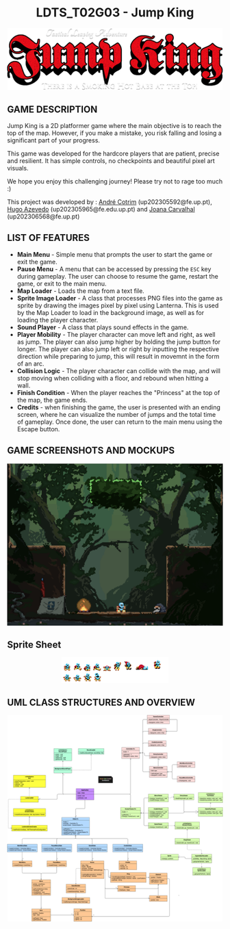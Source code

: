<h1 align="center"> LDTS_T02G03 - Jump King </h1>

<p align="center">
    <img src="documents/resources/Jump King Title Logo.png" alt="logo">
</p>

## GAME DESCRIPTION
<p>Jump King is a 2D platformer game where the main objective is to reach the top of the map. However, if you make a mistake, you risk falling and losing a significant part of your progress.
</p>

<p>This game was developed for the hardcore players that are patient, 
precise and resilient. It has simple controls, no checkpoints and beautiful pixel art visuals.
</p>
<p>We hope you enjoy this challenging journey! Please try not to rage too much :)</p>

<p>This project was developed by : <a href="https://github.com/andre-cotrim">André Cotrim</a> (up202305592@fe.up.pt), <a href="https://github.com/H-Aze2005">Hugo Azevedo</a> (up202305965@fe.edu.up.pt) and <a href="https://github.com/andre-cotrim">Joana Carvalhal</a> (up202306568@fe.up.pt) </p>


## LIST OF FEATURES
- **Main Menu** - Simple menu that prompts the user to start the game or exit the game.
- **Pause Menu** - A menu that can be accessed by pressing the `ESC` key during gameplay. The user can choose to resume the game, restart the game, or exit to the main menu.
- **Map Loader** - Loads the map from a text file.
- **Sprite Image Loader** - A class that processes PNG files into the game as sprite by drawing the images pixel by pixel using Lanterna. This is used by the Map Loader to load in the background image, as well as for loading the player character.
- **Sound Player** - A class that plays sound effects in the game.
- **Player Mobility** - The player character can move left and right, as well as jump. The player can also jump higher by holding the jump button for longer. The player can also jump left or right by inputting the respective direction while preparing to jump, this will result in movemnt in the form of an arc.
- **Collision Logic** - The player character can collide with the map, and will stop moving when colliding with a floor, and rebound when hitting a wall.
- **Finish Condition** - When the player reaches the "Princess" at the top of the map, the game ends.
- **Credits** - when finishing the game, the user is presented with an ending screen, where he can visualize the number of jumps and the total time of gameplay. Once done, the user can return to the main menu using the Escape button.

## GAME SCREENSHOTS AND MOCKUPS
<p align="center">
    <img src="documents/mockups/starting.png" alt="starting point">
</p>

## Sprite Sheet
<p align="center">
    <img src="documents/mockups/Jump King pixel sheet.png" alt="Sprite Sheet">
</p>

## UML CLASS STRUCTURES AND OVERVIEW
<p align="center">
    <img src="documents/Structure UML.png" alt="UML">
</p>